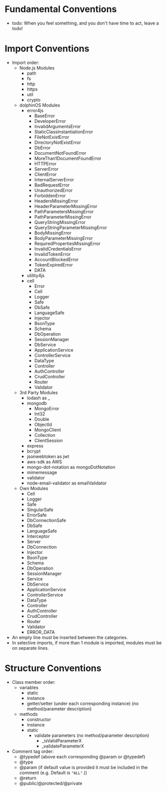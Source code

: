 # Fundamental Conventions

- todo: When you feel something, and you don't have time to act, leave a todo!

# Import Conventions

- Import order:
    - Node.js Modules
        - path
        - fs
        - http
        - https
        - util
        - crypto
    - dolphinOS Modules
        - error4js
            - BaseError
            - DeveloperError
            - InvalidArgumentsError
            - StaticClassInstantiationError
            - FileNotExistError
            - DirectoryNotExistError
            - DbError
            - DocumentNotFoundError
            - MoreThan1DocumentFoundError
            - HTTPError
            - ServerError
            - ClientError
            - InternalServerError
            - BadRequestError
            - UnauthorizedError
            - ForbiddenError
            - HeadersMissingError
            - HeaderParameterMissingError
            - PathParametersMissingError
            - PathParameterMissingError
            - QueryStringMissingError
            - QueryStringParameterMissingError
            - BodyMissingError
            - BodyParameterMissingError
            - RequiredPropertiesMissingError
            - InvalidCredentialsError
            - InvalidTokenError
            - AccountBlockedError
            - TokenExpiredError
            - DATA
        - utility4js
        - cell
            - Error
            - Cell
            - Logger
            - Safe
            - DbSafe
            - LanguageSafe
            - Injector
            - BsonType
            - Schema
            - DbOperation
            - SessionManager
            - DbService
            - ApplicationService
            - ControllerService
            - DataType
            - Controller
            - AuthController
            - CrudController
            - Router
            - Validator
    - 3rd Party Modules
        - lodash as _
        - mongodb
            - MongoError
            - Int32
            - Double
            - ObjectId
            - MongoClient
            - Collection
            - ClientSession
        - express
        - bcrypt
        - jsonwebtoken as jwt
        - aws-sdk as AWS
        - mongo-dot-notation as mongoDotNotation
        - mimemessage
        - validator
        - node-email-validator as emailValidator
    - Own Modules
        - Cell
        - Logger
        - Safe
        - SingularSafe
        - ErrorSafe
        - DbConnectionSafe
        - DbSafe
        - LanguageSafe
        - Interceptor
        - Server
        - DbConnection
        - Injector
        - BsonType
        - Schema
        - DbOperation
        - SessionManager
        - Service
        - DbService
        - ApplicationService
        - ControllerService
        - DataType
        - Controller
        - AuthController
        - CrudController
        - Router
        - Validator
        - ERROR_DATA
- An empty line must be inserted between the categories.
- In selective imports, if more than 1 module is imported, modules must be on separate lines.

# Structure Conventions

- Class member order:
    - variables
        - static
        - instance
        - getter/setter (under each corresponding instance) (no method/parameter description)
    - methods
        - constructor
        - instance
        - static
            - validate parameters (no method/parameter description)
                - _isValidParameterX
                - _validateParameterX
- Comment tag order:
    - @typedef (above each corresponding @param or @typedef)
    - @type
    - @param (if default value is provided it must be included in the comment (e.g. Default is `"ALL"`.))
    - @return
    - @public/@protected/@private
